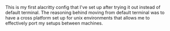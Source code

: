 This is my first alacritty config that I've set up after trying it out instead
of default terminal. The reasoning behind moving from default terminal was to
have a cross platform set up for unix environments that allows me to effectively
port my setups between machines.
